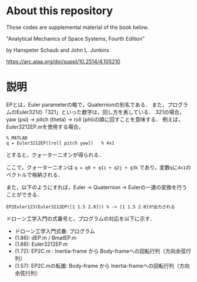 # About this repository
Those codes are supplemental material of the book below.

"Analytical Mechanics of Space Systems, Fourth Edition"

by Hanspeter Schaub and John L. Junkins

https://arc.aiaa.org/doi/suppl/10.2514/4.105210

# 説明
EPとは，Euler parameterの略で，Quaternionの別名である．
また，プログラムのEuler321の「321」といった数字は，回し方を表している．
321の場合，yaw (psi) -> pitch (theta) -> roll (phi)の順に回すことを意味する．
例えば，Euler3212EP.mを使用する場合，

```
% MATLAB
q = Euler3212EP([roll pitch yaw])   % 4x1
```

とすると，クォーターニオンが得られる．

ここで，クォーターニオンは
`q = q0 + q1i + q2j + q3k`
であり，変数`q`に`4x1`のベクトルで格納される．

また，以下のようにすれば，Euler -> Quaternion -> Eulerの一連の変換を行うことができる．

```
EP2Euler123(Euler3212EP([1 1.5 2.0])) % -> [1 1.5 2.0]が出力される
```


ドローン工学入門の式番号と，プログラムの対応を以下に示す．

- ドローン工学入門式番: プログラム
- (1.86): dEP.m / BmatEP.m
- (1.66): Euler3212EP.m
- (1.72): EP2C.m     : Inertia-frame から Body-frameへの回転行列（方向余弦行列）
- (1.57): EP2C.mの転置: Body-frame から Inertia-frameへの回転行列（方向余弦行列）
